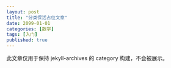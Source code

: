 ```yaml
---
layout: post
title: "分类保活占位文章"
date: 2099-01-01
categories: [数学]
tags: [入门]
published: true
---
```


此文章仅用于保持 jekyll-archives 的 category 构建，不会被展示。

